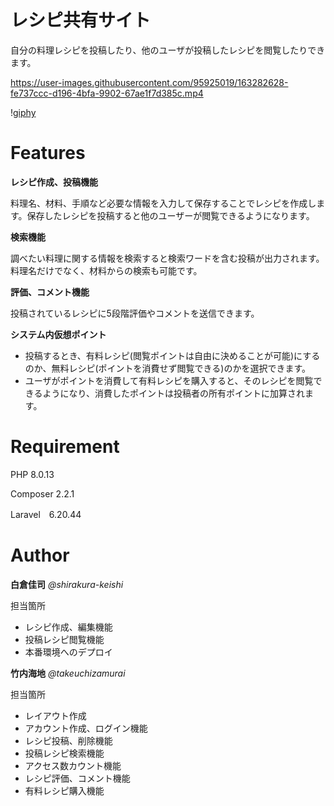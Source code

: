 # レシピ共有サイト

自分の料理レシピを投稿したり、他のユーザが投稿したレシピを閲覧したりできます。

https://user-images.githubusercontent.com/95925019/163282628-fe737ccc-d196-4bfa-9902-67ae1f7d385c.mp4

\![giphy](https://user-images.githubusercontent.com/95925019/156766530-f11b394f-9757-42ad-b31c-4f22bc32e8d1.gif)

# Features

**レシピ作成、投稿機能**

料理名、材料、手順など必要な情報を入力して保存することでレシピを作成します。保存したレシピを投稿すると他のユーザーが閲覧できるようになります。


**検索機能**

調べたい料理に関する情報を検索すると検索ワードを含む投稿が出力されます。
料理名だけでなく、材料からの検索も可能です。


**評価、コメント機能**

投稿されているレシピに5段階評価やコメントを送信できます。


**システム内仮想ポイント**

- 投稿するとき、有料レシピ(閲覧ポイントは自由に決めることが可能)にするのか、無料レシピ(ポイントを消費せず閲覧できる)のかを選択できます。
- ユーザがポイントを消費して有料レシピを購入すると、そのレシピを閲覧できるようになり、消費したポイントは投稿者の所有ポイントに加算されます。

# Requirement

PHP 8.0.13

Composer 2.2.1

Laravel　6.20.44


# Author

**白倉佳司**
*@shirakura-keishi*

担当箇所

- レシピ作成、編集機能
- 投稿レシピ閲覧機能
- 本番環境へのデプロイ

**竹内海地**
*@takeuchizamurai*

担当箇所

- レイアウト作成
- アカウント作成、ログイン機能
- レシピ投稿、削除機能
- 投稿レシピ検索機能
- アクセス数カウント機能
- レシピ評価、コメント機能
- 有料レシピ購入機能

